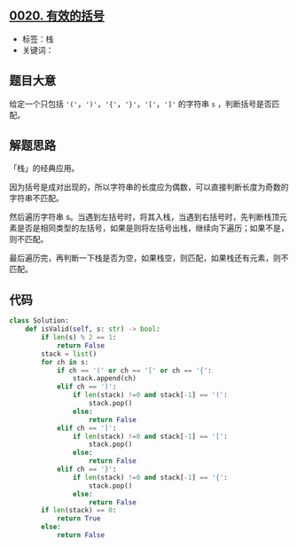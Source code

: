 ## [0020. 有效的括号](https://leetcode-cn.com/problems/valid-parentheses/)

- 标签：栈
- 关键词：

## 题目大意

给定一个只包括 `'('`，`')'`，`'{'`，`'}'`，`'['`，`']'` 的字符串 `s` ，判断括号是否匹配。

## 解题思路

「栈」的经典应用。

因为括号是成对出现的，所以字符串的长度应为偶数，可以直接判断长度为奇数的字符串不匹配。

然后遍历字符串 s。当遇到左括号时，将其入栈，当遇到右括号时，先判断栈顶元素是否是相同类型的左括号，如果是则将左括号出栈，继续向下遍历；如果不是，则不匹配。

最后遍历完，再判断一下栈是否为空，如果栈空，则匹配，如果栈还有元素，则不匹配。

## 代码

```Python
class Solution:
    def isValid(self, s: str) -> bool:
        if len(s) % 2 == 1:
            return False
        stack = list()
        for ch in s:
            if ch == '(' or ch == '[' or ch == '{':
                stack.append(ch)
            elif ch == ')':
                if len(stack) !=0 and stack[-1] == '(':
                    stack.pop()
                else:
                    return False
            elif ch == ']':
                if len(stack) !=0 and stack[-1] == '[':
                    stack.pop()
                else:
                    return False
            elif ch == '}':
                if len(stack) !=0 and stack[-1] == '{':
                    stack.pop()
                else:
                    return False
        if len(stack) == 0:
            return True
        else:
            return False
```

